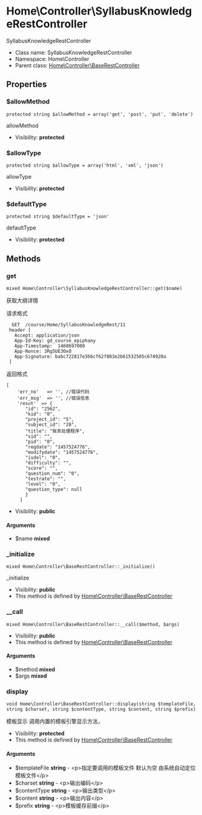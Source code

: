 Home\Controller\SyllabusKnowledgeRestController
===============

SyllabusKnowledgeRestController




* Class name: SyllabusKnowledgeRestController
* Namespace: Home\Controller
* Parent class: [Home\Controller\BaseRestController](Home-Controller-BaseRestController.md)





Properties
----------


### $allowMethod

    protected string $allowMethod = array('get', 'post', 'put', 'delete')

allowMethod



* Visibility: **protected**


### $allowType

    protected string $allowType = array('html', 'xml', 'json')

allowType



* Visibility: **protected**


### $defaultType

    protected string $defaultType = 'json'

defaultType



* Visibility: **protected**


Methods
-------


### get

    mixed Home\Controller\SyllabusKnowledgeRestController::get($name)

获取大纲详情

请求格式
```
  GET  /course/Home/SyllabusKnowledgeRest/11
 header [
   Accept: application/json
   App-Id-Key: gd_course_epiphany
   App-Timestamp:  1460697000
   App-Nonce: 3Rg5UE3OxO
   App-Signature: babc722817e366cf62f883e2b61532505c674920a
 ]
```
返回格式
```
[
    'err_no'   => '', //错误代码
    'err_msg'  => '', //错误信息
    'resut'  => {
       "id": "2562",
       "kid": "0",
       "project_id": "5",
       "subject_id": "28",
       "title": "账务处理程序",
       "sid": "",
       "pid": "0",
       "regdate": "1457524776",
       "modifydate": "1457524776",
       "isdel": "0",
       "difficulty": "",
       "score": "",
       "question_num": "0",
       "testrate": "",
       "level": "0",
       "question_type": null
       }
     ]
```

* Visibility: **public**


#### Arguments
* $name **mixed**



### _initialize

    mixed Home\Controller\BaseRestController::_initialize()

_initialize



* Visibility: **public**
* This method is defined by [Home\Controller\BaseRestController](Home-Controller-BaseRestController.md)




### __call

    mixed Home\Controller\BaseRestController::__call($method, $args)





* Visibility: **public**
* This method is defined by [Home\Controller\BaseRestController](Home-Controller-BaseRestController.md)


#### Arguments
* $method **mixed**
* $args **mixed**



### display

    void Home\Controller\BaseRestController::display(string $templateFile, string $charset, string $contentType, string $content, string $prefix)

模板显示 调用内置的模板引擎显示方法，



* Visibility: **protected**
* This method is defined by [Home\Controller\BaseRestController](Home-Controller-BaseRestController.md)


#### Arguments
* $templateFile **string** - &lt;p&gt;指定要调用的模板文件
默认为空 由系统自动定位模板文件&lt;/p&gt;
* $charset **string** - &lt;p&gt;输出编码&lt;/p&gt;
* $contentType **string** - &lt;p&gt;输出类型&lt;/p&gt;
* $content **string** - &lt;p&gt;输出内容&lt;/p&gt;
* $prefix **string** - &lt;p&gt;模板缓存前缀&lt;/p&gt;



